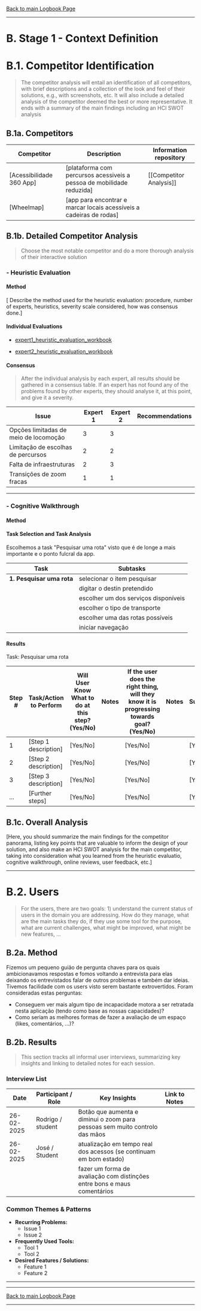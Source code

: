 [Back to main Logbook Page](../hci_logbook.md)

---
# B. Stage 1 - Context Definition


# B.1. Competitor Identification
>	The competitor analysis will entail an identification of all competitors, with brief descriptions and a collection of the look and feel of their solutions, e.g., with screenshots, etc. It will also include a detailed analysis of the competitor deemed the best or more representative. It ends with a summary of the main findings including an HCI SWOT analysis



## B.1a. Competitors


| **Competitor**           | **Description**                                                       | Information repository              |
| ------------------------ | --------------------------------------------------------------------- | ----------------------------------- |
| [Acessibilidade 360 App] | [plataforma com percursos acessiveis a pessoa de mobilidade reduzida] | [[Competitor Analysis]]             |
| [Wheelmap]               | [app para encontrar e marcar locais acessíveis a cadeiras de rodas]   |                                     |




## B.1b. Detailed Competitor Analysis
>	Choose the most notable competitor and do a more thorough analysis of their interactive solution


### - Heuristic Evaluation

#### Method
[ Describe the method used for the heuristic evaluation: procedure, number of experts, heuristics, severity scale considered, how was consensus done.]


#### Individual Evaluations
<!-- For the individual heuristic evaluations by each member of the group, you can use the templates below, grouping problems by heuristic OR each evaluator can have a table listing all the detected problems with the number of the violated heuristics on the second column. Whichever your choice, you should have a list of problems, the severity, and a recommendation to mitigate it -->



- [expert1_heuristic_evaluation_workbook](heuristic_evaluations/expert1_heuristic_evaluation_workbook.md)

- [expert2_heuristic_evaluation_workbook](heuristic_evaluations/expert2_heuristic_evaluation_workbook.md)


#### Consensus

>	After the individual analysis by each expert, all results should be gathered in a consensus table. If an expert has not found any of the problems found by other experts, they should analyse it, at this point, and give it a severity.

| **Issue**                             | **Expert 1** | **Expert 2** | Recommendations                             |
| ------------------------------------- | ------------ | ------------ | ------------------------------------------- |
| Opções limitadas de meio de locomoção | 3            | 3            | 										    |
| Limitação de escolhas de percursos    | 2            | 2            |                                             |
| Falta de infraestruturas              | 2            | 3            |                                             |
| Transições de zoom fracas             | 1            | 1            |                                             |


---
### - Cognitive Walkthrough

#### Method


#### Task Selection and Task Analysis

Escolhemos a task "Pesquisar uma rota" visto que é de longe a mais importante e o ponto fulcral da app.


| Task                        | Subtasks                               |
| --------------------------- | -------------------------------------- |
| **1. Pesquisar uma rota**   | selecionar o item pesquisar            |
|                             | digitar o destin pretendido            |
|                             | escolher um dos serviços disponíveis   |
|                             | escolher o tipo de transporte          |
|                             | escolher uma das rotas possíveis       |
|                             | iniciar navegação                      |


#### Results

Task: Pesquisar uma rota

| Step # | Task/Action to Perform | Will User Know What to do at this step? (Yes/No) | Notes | If the user does the right thing, will they know it is progressing towards goal? (Yes/No) | Notes | Is Action Successful? (Yes/No) | Suggestions for Improvement |     |
| ------ | ---------------------- | ------------------------------------------------ | ----- | ----------------------------------------------------------------------------------------- | ----- | ------------------------------ | --------------------------- | --- |
| 1      | [Step 1 description]   | [Yes/No]                                         |       | [Yes/No]                                                                                  |       | [Yes/No]                       | [Suggestion 1]              |     |
| 2      | [Step 2 description]   | [Yes/No]                                         |       | [Yes/No]                                                                                  |       | [Yes/No]                       | [Suggestion 2]              |     |
| 3      | [Step 3 description]   | [Yes/No]                                         |       | [Yes/No]                                                                                  |       | [Yes/No]                       | [Suggestion 3]              |     |
| ...    | [Further steps]        | [Yes/No]                                         |       | [Yes/No]                                                                                  |       | [Yes/No]                       | [Suggestions]               |     |

## B.1c. Overall Analysis

[Here, you should summarize the main findings for the competitor panorama, listing key points that are valuable to inform the design of your solution, and also make an HCI SWOT analysis for the main competitor, taking into consideration what you learned from the heuristic evaluatio, cognitive walkthrough, online reviews, user feedback, etc.]

---

# B.2. Users
>	For the users, there are two goals: 1) understand the current status of users in the domain you are addressing. How do they manage, what are the main tasks they do, if they use some tool for the purpose, what are current challenges, what might be improved, what might be new features, ...


## B.2a. Method

Fizemos um pequeno guião de pergunta chaves para os quais ambicionavamos respostas e fomos voltando a entrevista para elas deixando os entrevistados falar de outros problemas e também dar ideias. Tivemos facilidade com os users visto serem bastante extrovertidos. Foram consideradas estas perguntas:
- Conseguem ver mais algum tipo de incapacidade motora a ser retratada nesta aplicação (tendo como base as nossas capacidades)?
- Como seriam as melhores formas de fazer a avaliação de um espaço (likes, comentários, ...)?
## B.2b. Results

>	This section tracks all informal user interviews, summarizing key insights and linking to detailed notes for each session. 

### Interview List 
| Date       | Participant / Role | Key Insights                                                                 | Link to Notes                |     |
| ---------- | ------------------ | ---------------------------------------------------------------------------- | ---------------------------- | --- |
| 26-02-2025 | Rodrigo / student  | Botão que aumenta e diminui o zoom para pessoas sem muito controlo das mãos  |                              |     |
| 26-02-2025 |  José / Student    | atualização em tempo real dos acessos (se continuam em bom estado)           |                              |     |
|            |                    | fazer um forma de avaliação com distinções entre bons e maus comentários     |                              |     |
### Common Themes & Patterns 

- **Recurring Problems:** 
	- Issue 1
	- Issue 2
- **Frequently Used Tools:** 
	- Tool 1
	- Tool 2
- **Desired Features / Solutions:** 
	- Feature 1
	- Feature 2
- --- 



---
[Back to main Logbook Page](../hci_logbook.md)

---

